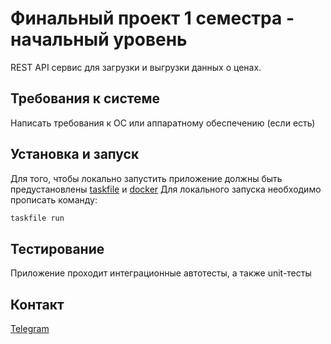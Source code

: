 # Финальный проект 1 семестра - начальный уровень

REST API сервис для загрузки и выгрузки данных о ценах.

## Требования к системе

Написать требования к ОС или аппаратному обеспечению (если есть)

## Установка и запуск

Для того, чтобы локально запустить приложение должны быть предустановлены [taskfile](https://taskfile.dev/installation/)
и [docker](https://www.docker.com/products/docker-desktop/)
Для локального запуска необходимо прописать команду:

```bash
taskfile run
```

## Тестирование

Приложение проходит интеграционные автотесты, а также unit-тесты

## Контакт

[Telegram](https://t.me/d1z3ro)
